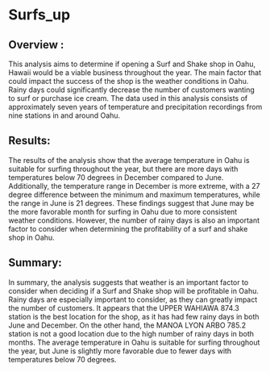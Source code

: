 # Surfs_up

## Overview :

This analysis aims to determine if opening a Surf and Shake shop in Oahu, Hawaii would be a viable business throughout the year. The main factor that could impact the success of the shop is the weather conditions in Oahu. Rainy days could significantly decrease the number of customers wanting to surf or purchase ice cream. The data used in this analysis consists of approximately seven years of temperature and precipitation recordings from nine stations in and around Oahu.

## Results:

The results of the analysis show that the average temperature in Oahu is suitable for surfing throughout the year, but there are more days with temperatures below 70 degrees in December compared to June. Additionally, the temperature range in December is more extreme, with a 27 degree difference between the minimum and maximum temperatures, while the range in June is 21 degrees. These findings suggest that June may be the more favorable month for surfing in Oahu due to more consistent weather conditions. However, the number of rainy days is also an important factor to consider when determining the profitability of a surf and shake shop in Oahu.

## Summary:

In summary, the analysis suggests that weather is an important factor to consider when deciding if a Surf and Shake shop will be profitable in Oahu. Rainy days are especially important to consider, as they can greatly impact the number of customers. It appears that the UPPER WAHIAWA 874.3 station is the best location for the shop, as it has had few rainy days in both June and December. On the other hand, the MANOA LYON ARBO 785.2 station is not a good location due to the high number of rainy days in both months. The average temperature in Oahu is suitable for surfing throughout the year, but June is slightly more favorable due to fewer days with temperatures below 70 degrees.